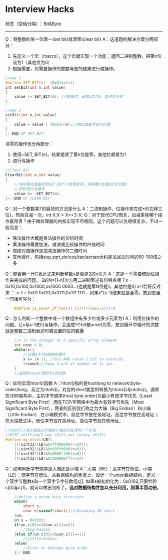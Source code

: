 ﻿# Interview Hacks

标签（空格分隔）： Bit&Byte

---

Q：将整数的某一位置一(set bit)或清零(clear bit)
A：这道题的解决方案分两部分：
 1. 先定义一个宏（macro），这个宏就实现一个功能：返回二进制整数，把第n位设为1（其他位为0）.
 2. 根据需要，对需要操作的整数与宏的结果进行或操作。
```C
//way 1
#define SET_BIT(n)  (0x01<<(n))
int setBit(int n,int value)
{
    value |= SET_BIT(n); //OR操作，设第n位为1，其他位不变
}

//way 2
setBit(int n,int value)
{
    value = value | (0x01<<n);//把宏直接写在代码里
}
//-END OF SET BIT-
```
清零的操作也分两部分：
 1. 使用~SET_BIT(n)，结果是除了第n位是零，其他位都置为1
 2. 进行与操作
```C
//Clear Bit
ClearBit(int n,int value)
{
    //先将事先准备好的SET_BIT()结果反转，使得第n位是0其它位是1
    //然后进行与操作
    value &= ~SET_BIT(n);
}//-END OF CLEAR BIT-
```

Q：对一个整数乘7的最快的方法是什么
A：二进制操作，位操作来完成*8(左移三位)，然后自减一次。int X;X = X<<3-X;
Q：对于现代CPU而言，加减乘除哪个操作最昂贵？由于微处理器的内核实现不尽相同，这个问题可以变得很复杂，不过一般而言：

 - 除法操作大概是乘法操作的10倍时间
 - 乘法操作需要加法，减法或比较操作的四倍时间
 - 取绝对值操作是加减法操作的二倍时间
 - 其他操作，包括exp,sqrt,sin/cos/tan/arctan大约是加减法时间的50-100倍之多
 
 
 Q：能否用一行C表达式来判断整数x是否是2的n次方
 A：这是一个需要借助位操作来完成的问题。
 2的N=[1-n]次方用二进制表述有何特点呢？x = 0x10,0x100,0x1000,ox1000 0000...(也就是第N位是1，其他位是0)
 x-1恰好反过来 ： x-1 = 0x01 0x011,0x0111,0x111 1111...
 如果x*(x-1)结果就是全零，放到宏里一句话可写为：
```C
    #define is_power_of_two(x) (x)?(!(x&(x-1))):0
```

Q：怎么判断一个整数中或一个数组中有多少位或多少元素为1
A：利用位操作的问题。让x与x-1进行与操作，会造成1个bit被unset为零，放到循环中循环的次数就是整数二进制表述时被设置的位的数量
```C
    //x is the integer or a specific array element
    int cout = 0;
    while(x){
        //只要x不为0就继续循环
        x &= (x-1); //bit-AND cause 1 bit to unset(0).
        ++count;//keep track of number of 1s set.
    }
    //返回的count值即为1的位数
```

Q：如何实现htonl()函数
A：htonl()指的是hostlong to network(byte-order)long，反之为ntohl()。对应的short类型的转换为htons()与ntohs()。通常在i386架构中，主机字节顺序(host byte order)为最小有效字节优先（Least Significant Byte First）;而在TCP/IP网络中为最大有效字节优先（Most Significant Byte First），两者的区别我们称之为大端（Big Endian）和小端（Little Endian）.在小端模式中，低位字节放在低地址，高位字节放在高地址；在大端模式中，低位字节放在高地址，高位字节放在低地址。
```C
//htonl()其实就是从大端到小端之间互转的一个实现
//BYTE-shifting(2-way shift,not rotary shift)
#define my_htonl(LB)\
    (((uint32)(LB)&0xff000000)>>24)|\
    (((uint32)(LB)&0x00ff0000)>>8)|\
    (((uint32)(LB)&0x0000ff00)<<8)|\
    (((uint32)(LB)&0x000000ff)<<24)
```

Q：如何判断字节顺序是大端还是小端
A：大端（BE）：高字节在低位，小端（LE）：低字节在低位。从数据结构的角度上，设计一个union数据结构，定义一个双字节整数s和一个双字节字符数组c[].
如果s被初始化为：0x0102,只要检验c[0]与c[1]，就可以做出判断了。**选对数据结构并加以充分利用，则事半而功倍**。
```C
    //define a union data structure
    union{
        short s;
        char c[sizeof(short)];//Assuming 2B short
    }un;
    un.s = 0x0102;
    if(un.c[0]==1&&un.c[1]==2){
        //Big-Endian
    }else if(un.c[0]=2&&un.c[1]==1){
        //Little-Endian
    }else{
        //Error or Unknown byte order.
    }//-END-
```